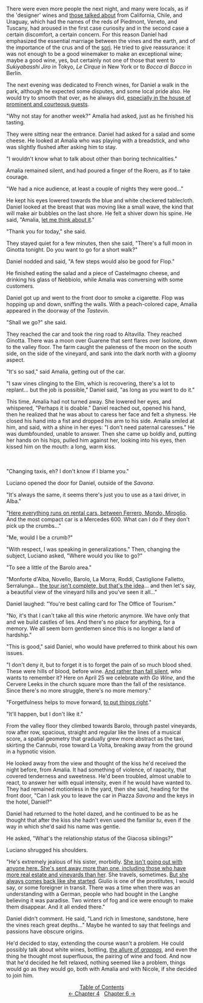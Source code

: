 There were even more people the next night, and many were locals, as if the 'designer' wines and [those talked about](http://ofvioletsandlicorice.tumblr.com/post/129354078274/notes-questions-uncertainties#thosetalked) from California, Chile, and Uraguay, which had the names of the reds of Piedmont, Veneto, and Tuscany, had aroused in the first case curiosity and in the second case a certain discomfort, a certain concern. For this reason Daniel had emphasized the essential marriage between the vines and the earth, and of the importance of the crus and of the [sor&igrave;](http://ofvioletsandlicorice.tumblr.com/post/129354078274/notes-questions-uncertainties#sori). He tried to give reassurance: it was not enough to be a good winemaker to make an exceptional wine; maybe a good wine, yes, but certainly not one of those that went to *Sukiyabasshi Jiro* in Tokyo, *Le Cirque* in New York or to *Bocca di Bacco* in Berlin.

The next evening was dedicated to French wines, for Daniel a walk in the park, although he expected some disputes, and some local pride also. He would try to smooth that over, as he always did, [especially in the house of prominent and courteous guests](http://ofvioletsandlicorice.tumblr.com/post/129354078274/notes-questions-uncertainties#daltronde).

"Why not stay for another week?" Amalia had asked, just as he finished his tasting.

They were sitting near the entrance. Daniel had asked for a salad and some cheese. He looked at Amalia who was playing with a breadstick, and who was slightly flushed after asking him to stay.

"I wouldn't know what to talk about other than boring technicalities."

Amalia remained silent, and had poured a finger of the Roero, as if to take courage.
<!-- Page 46 -->

"We had a nice audience, at least a couple of nights they were good..."

He kept his eyes lowered towards the blue and white checkered tablecloth. Daniel looked at the breast that was moving like a small wave, the kind that will make air bubbles on the last shore. He felt a shiver down his spine. He said, "Amalia, [let me think about it](http://ofvioletsandlicorice.tumblr.com/post/129354078274/notes-questions-uncertainties#micifacciapensare)."

"Thank you for today," she said.

They stayed quiet for a few minutes, then she said, "There's a full moon in Ginotta tonight. Do you want to go for a short walk?"

Daniel nodded and said, "A few steps would also be good for Flop."

He finished eating the salad and a piece of Castelmagno cheese, and drinking his glass of Nebbiolo, while Amalia was conversing with some customers.

Daniel got up and went to the front door to smoke a cigarette. Flop was hopping up and down, sniffing the walls. With a peach-colored cape, Amalia appeared in the doorway of the *Tastevin*.

"Shall we go?" she said.

They reached the car and took the ring road to Altavilla. They reached Ginotta. There was a moon over Guarene that sent flares over Isolone, down to the valley floor. The farm caught the paleness of the moon on the south side, on the side of the vineyard, and sank into the dark north with a gloomy aspect.

"It's so sad," said Amalia, getting out of the car.

"I saw vines clinging to the Elm, which is recovering, there's a lot to replant... but the job is possible," Daniel said, "as long as you want to do it."

This time, Amalia had not turned away. She lowered her eyes, and whispered, "Perhaps it is doable." Daniel reached out, opened his hand, then he realized that he was about to caress her face and felt a shyness. He closed his hand into a fist and dropped his arm to his side. Amalia smiled at him, and said, with a shine in her eyes: "I don't need paternal caresses." He was dumbfounded, unable to answer. Then she came up boldly and, putting her hands on his hips, pulled him against her, looking into his eyes, then kissed him on the mouth: a long, warm kiss.
<br/><br/><br/>
<!-- Page 47 -->
"Changing taxis, eh? I don't know if I blame you."

Luciano opened the door for Daniel, outside of the *Savona*.

"It's always the same, it seems there's just you to use as a taxi driver, in Alba."

"[Here everything runs on rental cars, between Ferrero, Mondo, Miroglio](http://ofvioletsandlicorice.tumblr.com/post/129354078274/notes-questions-uncertainties#hereeveryone). And the most compact car is a Mercedes 600. What can I do if they don't pick up the crumbs..."

"Me, would I be a crumb?"

"With respect, I was speaking in generalizations." Then, changing the subject, Luciano asked, "Where would you like to go?"

"To see a little of the Barolo area."

"Monforte d'Alba, Novello, Barolo, La Morra, Roddi, Castiglione Falletto, Serralunga... [the tour isn't complete, but that's the idea](http://ofvioletsandlicorice.tumblr.com/post/129354078274/notes-questions-uncertainties#thetourisnt)... and then let's say, a beautiful view of the vineyard hills and you've seen it all..."

Daniel laughed: "You're best calling card for The Office of Tourism."

"No, it's that I can't take all this wine rhetoric anymore. We have only that and we build castles of lies. And there's no place for anything, for a memory. We all seem born gentlemen since this is no longer a land of hardship."

"This is good," said Daniel, who would have preferred to think about his own issues.

"I don't deny it, but to forget it is to forget the pain of so much blood shed. These were hills of blood, before wine. [And rather than fall silent](http://ofvioletsandlicorice.tumblr.com/post/129354078274/notes-questions-uncertainties#einvecezitti), who wants to remember it? Here on April 25 we celebrate with <em>Go Wine</em>, and the Cervere Leeks in the church square more than the fall of the resistance. Since there's no more struggle, there's no more memory."

<!-- Page 48 -->
"Forgetfulness helps to move forward, [to put things right](http://ofvioletsandlicorice.tumblr.com/post/129354078274/notes-questions-uncertainties#toputthings)."

"It'll happen, but I don't like it."

From the valley floor they climbed towards Barolo, through pastel vineyards, row after row, spacious, straight and regular like the lines of a musical score, a spatial geometry that gradually grew more abstract as the taxi, skirting the Cannubi, rose toward La Volta, breaking away from the ground in a hypnotic vision.

He looked away from the view and thought of the kiss he'd received the night before, from Amalia. It had something of violence, of rapacity, that covered tenderness and sweetness. He'd been troubled, almost unable to react, to answer her with equal intensity, even if he would have wanted to. They had remained motionless in the yard, then she said, heading for the front door, "Can I ask you to leave the car in Piazza *Savona* and the keys in the hotel, Daniel?"

Daniel had returned to the hotel dazed, and he continued to be as he thought that after the kiss she hadn't even used the familiar *tu*, even if the way in which she'd said his name was gentle.

He asked, "What's the relationship status of the Giacosa siblings?"

Luciano shrugged his shoulders.

"He's extremely jealous of his sister, morbidly. [She isn't going out with anyone here. She's sent away more than one, including those who have more real estate and vineyards than her](http://ofvioletsandlicorice.tumblr.com/post/129354078274/notes-questions-uncertainties#shehassent). She travels, sometimes. [But she always comes back like she started](http://ofvioletsandlicorice.tumblr.com/post/129354078274/notes-questions-uncertainties#butalwayscomesback). Giulio is one of the prostitutes, I would say, or some foreigner in transit. There was a time when there was an understanding with a German, people who had bought in the Langhe believing it was paradise. Two winters of fog and ice were enough to make them disappear. And it all ended there."

Daniel didn't comment. He said, "Land rich in limestone, sandstone, here the vines reach great depths..." Maybe he wanted to say that feelings and passions have obscure origins. 

He'd decided to stay, extending the course wasn't a problem. He could possibly talk about white wines, bottling, [the allure of *grappas*](http://ofvioletsandlicorice.tumblr.com/post/129354078274/notes-questions-uncertainties#volendodi), and even the thing he thought most superfluous, the pairing of wine and food. And now that he'd decided he felt relaxed, nothing seemed like a problem, things would go as they would go, both with Amalia and with Nicole, if she decided to join him.

<div style="text-align: center">
<a href="http://ofvioletsandlicorice.tumblr.com/post/129355307919/of-violets-and-licorice-table-of-contents">Table of Contents</a><br/>
<a href="http://ofvioletsandlicorice.tumblr.com/post/129421655504/of-violets-and-licorice-chapter-4">&larr;&nbsp;Chapter 4</a>&nbsp;&nbsp;
<a href="http://ofvioletsandlicorice.tumblr.com/post/129929958959/of-violets-and-licorice-chapter-6">Chapter 6&nbsp;&rarr;</a>

</div>
